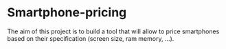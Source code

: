 # Smartphone-pricing

The aim of this project is to build a tool that will allow to price smartphones 
based on their specification (screen size, ram memory, ...).
